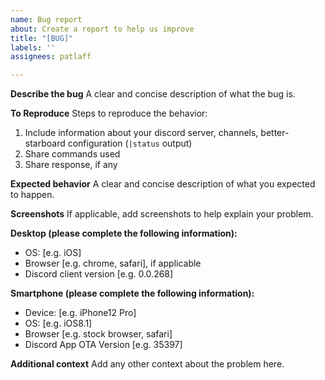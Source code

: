 ```yaml
---
name: Bug report
about: Create a report to help us improve
title: "[BUG]"
labels: ''
assignees: patlaff

---
```


**Describe the bug**
A clear and concise description of what the bug is.

**To Reproduce**
Steps to reproduce the behavior:
1. Include information about your discord server, channels, better-starboard configuration (`|status` output)
2. Share commands used
3. Share response, if any

**Expected behavior**
A clear and concise description of what you expected to happen.

**Screenshots**
If applicable, add screenshots to help explain your problem.

**Desktop (please complete the following information):**
 - OS: [e.g. iOS]
 - Browser [e.g. chrome, safari], if applicable
 - Discord client version [e.g. 0.0.268]

**Smartphone (please complete the following information):**
 - Device: [e.g. iPhone12 Pro]
 - OS: [e.g. iOS8.1]
 - Browser [e.g. stock browser, safari]
 - Discord App OTA Version [e.g. 35397]

**Additional context**
Add any other context about the problem here.
